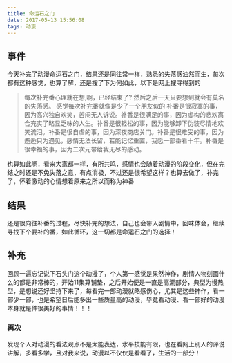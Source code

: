 ```yaml
---
title: 命运石之门
date: 2017-05-13 15:56:08
tags: 动漫
---
```


## 事件
今天补完了动漫命运石之门，结果还是同往常一样，熟悉的失落感油然而生，每次都有这种感觉，也算了解，还是搜了下为何如此，以下是网上搜寻得到的

> 每次补完番心理就在想,啊，已经结束了? 然后之后一天只要想到就会有莫名的失落感。
> 感觉每次补完番就像是少了一个朋友似的
> 补番是很寂寞的事，因为高兴独自欢笑，苦闷无人诉说。补番是很满足的事，因为虚构的悲欢离合充实了略显乏味的人生。补番是很轻松的事，因为能够卸下伪装尽情地欢笑流泪。补番是很自虐的事，因为深夜商店关门。补番是很难受的事，因为邂逅只为遇见，感情无法长留，若能记忆重置，我愿一部番看十年。补番是很幸福的事，因为二次元带给我无尽的感动。

也算如此啊，看来大家都一样，有所共鸣，感情也会随着动漫的阶段变化，但在完结之时还是不免失落之意，有点消极，不过还是很希望这样？也算去做了，补完了，怀着激动的心情想着原来之所以而称为神番

## 结果
还是很向往补番的过程，尽快补完的想法，自己也会带入剧情中，回味体会，继续寻找下个要补的番，如此循环，这一切都是命运石之门的选择！

## 补充
回顾一遍忘记说下石头门这个动漫了，个人第一感觉是果然神作，剧情人物刻画什么的都是非常棒的，开始11集算铺垫，之后开始便是一直是高潮部分，典型为慢热型，是想说还好坚持下来了，每看完一部动漫就略感伤心，尤其是这些神作，看一部少一部，也是希望日后能多出一些质量高的动漫，毕竟看动漫、看一部好的动漫本身就是件很美好的事情！！！

### 再次
发现个人对动漫的看法观点不是太能表达，水平技能有限，也在看网上别人的评说讲解，多看多学，且对我来说，动漫以不仅仅是看看了，生活的一部分！
